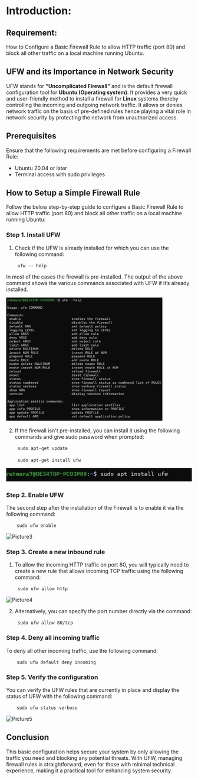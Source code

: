 
# Introduction: 

## Requirement: 

How to Configure a Basic Firewall Rule to allow HTTP traffic (port 80) and block all other traffic on a local machine running Ubuntu.

## UFW and its Importance in Network Security

UFW stands for **“Uncomplicated Firewall”** and is the default firewall configuration tool for **Ubuntu (Operating system)**. It provides a very quick and user-friendly method to install a firewall for **Linux** systems thereby controlling the incoming and outgoing network traffic. It allows or denies network traffic on the basis of pre-defined rules hence playing a vital role in network security by protecting the network from unauthorized access.

## Prerequisites

Ensure that the following requirements are met before configuring a Firewall Rule:

 - Ubuntu 20.04 or later
 - Terminal access with sudo privileges

## How to Setup a Simple Firewall Rule

Follow the below step-by-step guide to configure a Basic Firewall Rule to allow HTTP traffic (port 80) and block all other traffic on a local machine running Ubuntu:

### Step 1. Install UFW

1. Check if the UFW is already installed for which you can use the following command:

        ufw -- help

In most of the cases the firewall is pre-installed. The output of the above command shows the various commands associated with UFW if it’s already installed.

 ![Picture1](/images/Picture1.jpg)

2. If the firewall isn't pre-installed, you can install it using the following commands and give sudo password when prompted:

        sudo apt-get update
        
        sudo apt-get install ufw

 ![Picture2](/images/Picture2.jpg)

### Step 2. Enable UFW

The second step after the installation of the Firewall is to enable it via the following command:

        sudo ufw enable

 ![Picture3](/images)

### Step 3. Create a new inbound rule

1. To allow the incoming HTTP traffic on port 80, you will typically need to create a new rule that allows incoming TCP traffic using the following command:

        sudo ufw allow http 
    
 ![Picture4](/images/Picture3.jpg)

2. Alternatively, you can specify the port number directly via the command:

        sudo ufw allow 80/tcp

### Step 4. Deny all incoming traffic

To deny all other incoming traffic, use the following command: 

        sudo ufw default deny incoming

### Step 5. Verify the configuration

You can verify the UFW rules that are currently in place and display the status of UFW with the following command:

        sudo ufw status verbose

 ![Picture5](/images/Picture5.jpg)

## Conclusion

This basic configuration helps secure your system by only allowing the traffic you need and blocking any potential threats. With UFW, managing firewall rules is straightforward, even for those with minimal technical experience, making it a practical tool for enhancing system security.
